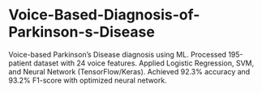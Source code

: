 # Voice-Based-Diagnosis-of-Parkinson-s-Disease
Voice-based Parkinson’s Disease diagnosis using ML. Processed 195-patient dataset with 24 voice features. Applied Logistic Regression, SVM, and Neural Network (TensorFlow/Keras). Achieved 92.3% accuracy and 93.2% F1-score with optimized neural network.
